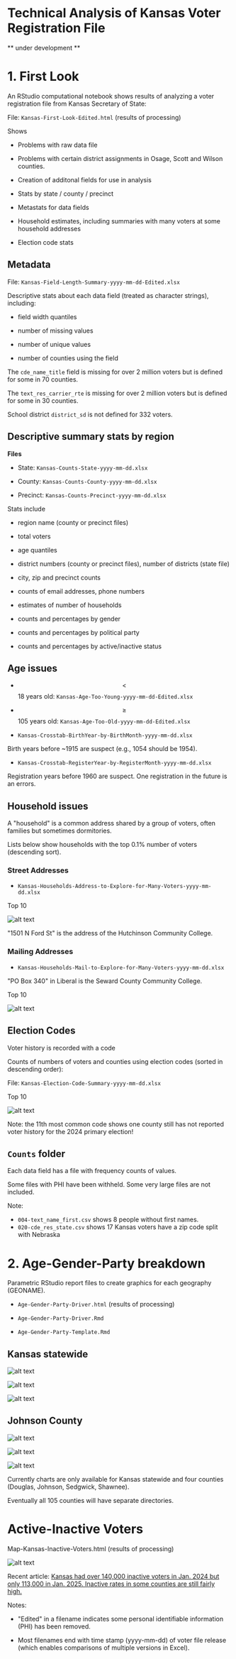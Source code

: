 # Technical Analysis of Kansas Voter Registration File

** under development **

# 1. First Look

An RStudio computational notebook shows results of analyzing a voter registration file from Kansas Secretary of State:

File:  `Kansas-First-Look-Edited.html` (results of processing)

Shows

* Problems with raw data file

* Problems with certain district assignments in Osage, Scott and Wilson counties.

* Creation of additonal fields for use in analysis

* Stats by state / county / precinct

* Metastats for data fields

* Household estimates, including summaries with many voters at some household addresses

* Election code stats

## Metadata

File:  `Kansas-Field-Length-Summary-yyyy-mm-dd-Edited.xlsx`

Descriptive stats about each data field (treated as character strings), including:

* field width quantiles

* number of missing values

* number of unique values

* number of counties using the field

The `cde_name_title` field is missing for over 2 million voters but is defined for some in 70 counties.

The `text_res_carrier_rte` is missing for over 2 million voters but is defined for some in 30 counties.

School district `district_sd` is not defined for 332 voters.


## Descriptive summary stats by region

**Files**

* State:  `Kansas-Counts-State-yyyy-mm-dd.xlsx`

* County:  `Kansas-Counts-County-yyyy-mm-dd.xlsx`

* Precinct: `Kansas-Counts-Precinct-yyyy-mm-dd.xlsx`

Stats include

* region name (county or precinct files)

* total voters

* age quantiles

* district numbers (county or precinct files), number of districts (state file)

* city, zip and precinct counts

* counts of email addresses, phone numbers

* estimates of number of households

* counts and percentages by gender

* counts and percentages by political party

* counts and percentages by active/inactive status


## Age issues

* $$\lt$$ 18 years old:  `Kansas-Age-Too-Young-yyyy-mm-dd-Edited.xlsx`

* $$\ge$$ 105 years old:  `Kansas-Age-Too-Old-yyyy-mm-dd-Edited.xlsx`

* `Kansas-Crosstab-BirthYear-by-BirthMonth-yyyy-mm-dd.xlsx`

Birth years before ~1915 are suspect (e.g., 1054 should be 1954).

* `Kansas-Crosstab-RegisterYear-by-RegisterMonth-yyyy-mm-dd.xlsx`

Registration years before 1960 are suspect. One registration in the future is an errors.

## Household issues

A "household" is a common address shared by a group of voters, often families but sometimes dormitories.

Lists below show households with the top 0.1% number of voters (descending sort).

### Street Addresses

* `Kansas-Households-Address-to-Explore-for-Many-Voters-yyyy-mm-dd.xlsx`

Top 10

![alt text](2025-05-02/1-First-Look/Top-10-Household-Street-Addresses.PNG "Top 10 Kansas Voter Street Households")

"1501 N Ford St" is the address of the Hutchinson Community College.

### Mailing Addresses

* `Kansas-Households-Mail-to-Explore-for-Many-Voters-yyyy-mm-dd.xlsx`

"PO Box 340" in Liberal is the Seward County Community College.

Top 10

![alt text](2025-05-02/1-First-Look/Top-10-Household-Mailing-Addresses.PNG "Top 10 Kansas Voter Mailing Households")

## Election Codes

Voter history is recorded with a code

Counts of numbers of voters and counties using election codes (sorted in descending order):

File:  `Kansas-Election-Code-Summary-yyyy-mm-dd.xlsx`

Top 10

![alt text](2025-05-02/1-First-Look/Top-10-Election-Codes.PNG "Kansas voter history election codes")

Note: the 11th most common code shows one county still has not reported voter history for the 2024 primary election!


## `Counts` folder

Each data field has a file with frequency counts of values.

Some files with PHI have been withheld. Some very large files are not included.

Note:

* `004-text_name_first.csv` shows 8 people without first names.
* `020-cde_res_state.csv` shows 17 Kansas voters have a zip code split with Nebraska

# 2. Age-Gender-Party breakdown

Parametric RStudio report files to create graphics for each geography (GEONAME).

* `Age-Gender-Party-Driver.html` (results of processing)

* `Age-Gender-Party-Driver.Rmd`

* `Age-Gender-Party-Template.Rmd`

## Kansas statewide

![alt text](2025-05-02/2-Age-Gender-Party/GEONAME/Kansas/Plot-PercentRegisteredAgeInterval-1.png "Percent Registered of Voting Age - Kansas statewide")

![alt text](2025-05-02/2-Age-Gender-Party/GEONAME/Kansas/Plot-Voters-by-Age-Gender-Census-1.png "Registered Voters by Age Interval and Gender - Kansas statewide")

![alt text](2025-05-02/2-Age-Gender-Party/GEONAME/Kansas/Plot-Voters-by-Age-Gender-Party-Democratic-1.png "Registered Democratic Party Voters by Age Interval and Gender - Kansas statewide")

## Johnson County

![alt text](2025-05-02/2-Age-Gender-Party/GEONAME/Johnson/Plot-PercentRegisteredAgeInterval-1.png "Percent Registered of Voting Age - Kansas statewide")

![alt text](2025-05-02/2-Age-Gender-Party/GEONAME/Johnson/Plot-Voters-by-Age-Gender-Census-1.png "Registered Voters by Age Interval and Gender - Kansas statewide")

![alt text](2025-05-02/2-Age-Gender-Party/GEONAME/Johnson/Plot-Voters-by-Age-Gender-Party-Democratic-1.png "Registered Democratic Party Voters by Age Interval and Gender - Kansas statewide")

Currently charts are only available for Kansas statewide and four counties (Douglas, Johnson, Sedgwick, Shawnee).

Eventually all 105 counties will have separate directories.

# Active-Inactive Voters

Map-Kansas-Inactive-Voters.html (results of processing)

![alt text](2025-05-02/3-Active-Inactive/Kansas-State-1.png "Kansas: Percent 'Inactive' Voters by County")

Recent article: [Kansas had over 140,000 inactive voters in Jan. 2024 but only 113,000 in Jan. 2025. Inactive rates in some counties are still fairly high.](https://watchdoglab.substack.com/p/kansas-has-27000-fewer-inactive-voters)


Notes:

* "Edited" in a filename indicates some personal identifiable information (PHI) has been removed.

* Most filenames end with time stamp (yyyy-mm-dd) of voter file release (which enables comparisons of multiple versions in Excel).
